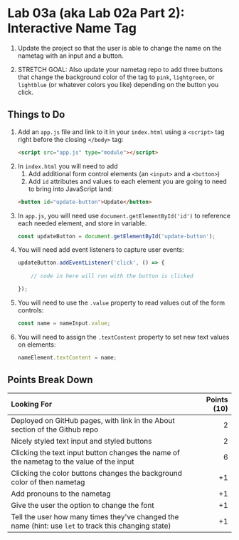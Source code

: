 Lab 03a (aka Lab 02a Part 2): Interactive Name Tag
===

1) Update the project so that the user is able to change the name on the nametag with an input and a button.

1) STRETCH GOAL: Also update your nametag repo to add three buttons that change the background color of the tag to `pink`, `lightgreen`, or `lightblue` (or whatever colors you like) depending on the button you click.

## Things to Do

1. Add an `app.js` file and link to it in your `index.html` using a `<script>` tag right before the closing `</body>` tag:
    ```html
    <script src="app.js" type="module"></script>
    ```
1. In `index.html` you will need to add 
    1. Add additional form control elements (an `<input>` and a `<button>`)
    1. Add `id` attributes and values to each element you are going to need to bring into JavaScript land:
    ```html
    <button id="update-button">Update</button>
    ```
1. In `app.js`, you will need use `document.getElementById('id')` to reference each needed element, and store in variable. 
    ```js
    const updateButton = document.getElementById('update-button');
    ```
1. You will need add event listeners to capture user events:
    ```js
    updateButton.addEventListener('click', () => {
        
        // code in here will run with the button is clicked

    });
    ```
1. You will need to use the `.value` property to read values out of the form controls:
    ```js
    const name = nameInput.value;
    ```
1. You will need to assign the `.textContent` property to set new text values on elements:
    ```js
    nameElement.textContent = name;
    ```



## Points Break Down

Looking For | Points (10)
:--|--:
Deployed on GitHub pages, with link in the About section of the Github repo | 2
Nicely styled text input and styled buttons | 2
Clicking the text input button changes the name of the nametag to the value of the input | 6
Clicking the color buttons changes the background color of then nametag | +1
Add pronouns to the nametag | +1
Give the user the option to change the font | +1
Tell the user how many times they've changed the name (hint: use `let` to track this changing state) | +1
